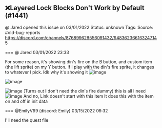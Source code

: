 ## ❌Layered Lock Blocks Don't Work by Default (#1441)
@ Jared opened this issue on 03/01/2022
Status: unknown
Tags: 
Source: #old-bug-reports https://discord.com/channels/876899628556091432/948362366163247145


=== @ Jared 03/01/2022 23:33

For some reason, it's showing din's fire on the B button, and custom item (the lift sprite) on my Y button. If I play with the din's fire sprite, it changes to whatever I pick. Idk why it's showing it
![image](https://cdn.discordapp.com/attachments/948362366163247145/948362367828369448/unknown.png?ex=65e7abc8&is=65d536c8&hm=078b20e05e9445a7e9bdd56aadac4e9c2c5ef304553b96200f81a04c5edea0d0&)

![image](https://cdn.discordapp.com/attachments/948362366163247145/948362419992948796/unknown.png?ex=65e7abd4&is=65d536d4&hm=9713751cafa2ee91feaae51c7bdaa73914649a8b18f426c37162b3acde2afef6&)

![image](https://cdn.discordapp.com/attachments/948362366163247145/948362670275432478/unknown.png?ex=65e7ac10&is=65d53710&hm=7a3900737366e606298d4e3a2650e410b7a8a8910604493d40bb0adc75ed3ace&)
(Turns out I don't need the din's fire dummy)
this is all I need
![image](https://cdn.discordapp.com/attachments/948362366163247145/948362855802077214/unknown.png?ex=65e7ac3c&is=65d5373c&hm=48897d75df53bc2b12e699f774cd30366c4633d8ff41a3912576abfd4a16d1eb&)
And no, Link doesn't start with this item
It does this with the item on and off in init data

=== @EmilyV99 (discord: Emily) 03/15/2022 09:32

I'll need the quest file
